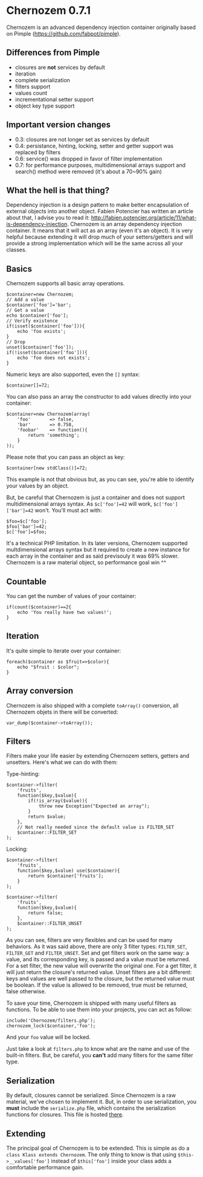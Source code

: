 Chernozem 0.7.1
===============

Chernozem is an advanced dependency injection container originally based on Pimple (https://github.com/fabpot/pimple).

Differences from Pimple
-----------------------

- closures are __not__ services by default
- iteration
- complete serialization
- filters support
- values count
- incrementational setter support
- object key type support

Important version changes
-------------------------

- 0.3: closures are not longer set as services by default
- 0.4: persistance, hinting, locking, setter and getter support was replaced by filters
- 0.6: service() was dropped in favor of filter implementation
- 0.7: for performance purposes, multidimensional arrays support and search() method were removed (it's about a 70~90% gain)

What the hell is that thing?
----------------------------

Dependency injection is a design pattern to make better encapsulation of external objects into another object. Fabien Potencier has written an article about that, I advise you to read it: http://fabien.potencier.org/article/11/what-is-dependency-injection. Chernozem is an array dependency injection container. It means that it will act as an array (even it's an object). It is very helpful because extending it will drop much of your setters/getters and will provide a strong implementation which will be the same across all your classes.

Basics
------

Chernozem supports all basic array operations.

    $container=new Chernozem;
    // Add a value
    $container['foo']='bar';
    // Get a value
    echo $container['foo'];
    // Verify existence
    if(isset($container['foo'])){
        echo 'foo exists';
    }
    // Drop
    unset($container['foo']);
    if(!isset($container['foo'])){
        echo 'foo does not exists';
    }

Numeric keys are also supported, even the `[]` syntax:

    $container[]=72;

You can also pass an array the constructor to add values directly into your container:

    $container=new Chernozem(array(
        'foo'       => false,
        'bar'       => 0.758,
        'foobar'    => function(){
            return 'something';
        }
    ));

Please note that you can pass an object as key:

    $container[new stdClass()]=72;

This example is not that obvious but, as you can see, you're able to identify your values by an object.

But, be careful that Chernozem is just a container and does not support multidimensional arrays syntax. As `$c['foo']=42` will work, `$c['foo']['bar']=42` won't. You'll must act with:

    $foo=$c['foo'];
    $foo['bar']=42;
    $c['foo']=$foo;

It's a technical PHP limitation. In its later versions, Chernozem supported multdimensional arrays syntax but it required to create a new instance for each array in the container and as said previsouly it was 69% slower. Chernozem is a raw material object, so performance goal win ^^

Countable
---------

You can get the number of values of your container:

    if(count($container)==2{
        echo 'You really have two values!';
    }

Iteration
---------

It's quite simple to iterate over your container:

    foreach($container as $fruit=>$color){
        echo "$fruit : $color";
    }

Array conversion
----------------

Chernozem is also shipped with a complete `toArray()` conversion, all Chernozem objets in there will be converted:

    var_dump($container->toArray());

Filters
-------

Filters make your life easier by extending Chernozem setters, getters and unsetters. Here's what we can do with them:

Type-hinting:

    $container->filter(
        'fruits',
        function($key,$value){
            if(!is_array($value)){
                throw new Exception("Expected an array");
            }
            return $value;
        },
        // Not really needed since the default value is FILTER_SET
        $container::FILTER_SET
    );

Locking:

    $container->filter(
        'fruits',
        function($key,$value) use($container){
            return $container['fruits'];
        }
    );
    
    $container->filter(
        'fruits',
        function($key,$value){
            return false;
        },
        $container::FILTER_UNSET
    );


As you can see, filters are very flexibles and can be used for many behaviors. As it was said above, there are only 3 filter types: `FILTER_SET`, `FILTER_GET` and `FILTER_UNSET`. Set and get filters work on the same way: a value, and its corresponding key, is passed and a value must be returned. For a set filter, the new value will overwrite the original one. For a get filter, it will just return the closure's returned value. Unset filters are a bit different: keys and values are well passed to the closure, but the returned value must be boolean. If the value is allowed to be removed, true must be returned, false otherwise.

To save your time, Chernozem is shipped with many useful filters as functions. To be able to use them into your projects, you can act as follow:

    include('Chernozem/filters.php');
    chernozem_lock($container,'foo');

And your `foo` value will be locked.

Just take a look at `filters.php` to know what are the name and use of the built-in filters. But, be careful, you __can't__ add many filters for the same filter type.

Serialization
-------------

By default, closures cannot be serialized. Since Chernozem is a raw material, we've chosen to implement it. But, in order to use serialization, you __must__ include the `serialize.php` file, which contains the serialization functions for closures. This file is hosted [there](https://github.com/pyrsmk/Lumy/blob/master/Functions/src/serialize.php).

Extending
---------

The principal goal of Chernozem is to be extended. This is simple as do a `class Klass extends Chernozem`. The only thing to know is that using `$this->__values['foo']` instead of `$this['foo']` inside your class adds a comfortable performance gain.
